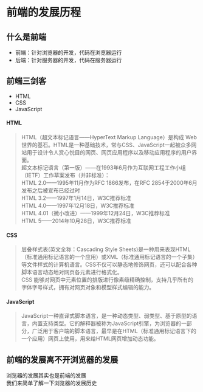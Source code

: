 # 前端的发展历程

## 什么是前端
* 前端：针对浏览器的开发，代码在浏览器运行
* 后端：针对服务器的开发，代码在服务器运行

## 前端三剑客
* HTML
* CSS
* JavaScript

#### HTML
>HTML（超文本标记语言——HyperText Markup Language）是构成 Web 世界的基石。HTML是一种基础技术，常与CSS、JavaScript一起被众多网站用于设计令人赏心悦目的网页、网页应用程序以及移动应用程序的用户界面。<br>
超文本标记语言（第一版）——在1993年6月作为互联网工程工作小组（IETF）工作草案发布（并非标准）：<br>
HTML 2.0——1995年11月作为RFC 1866发布，在RFC 2854于2000年6月发布之后被宣布已经过时<br>
HTML 3.2——1997年1月14日，W3C推荐标准<br>
HTML 4.0——1997年12月18日，W3C推荐标准<br>
HTML 4.01（微小改进）——1999年12月24日，W3C推荐标准<br>
HTML 5——2014年10月28日，W3C推荐标准<br>

#### CSS
>层叠样式表(英文全称：Cascading Style Sheets)是一种用来表现HTML（标准通用标记语言的一个应用）或XML（标准通用标记语言的一个子集）等文件样式的计算机语言。CSS不仅可以静态地修饰网页，还可以配合各种脚本语言动态地对网页各元素进行格式化。<br>
CSS 能够对网页中元素位置的排版进行像素级精确控制，支持几乎所有的字体字号样式，拥有对网页对象和模型样式编辑的能力。

#### JavaScript
>JavaScript一种直译式脚本语言，是一种动态类型、弱类型、基于原型的语言，内置支持类型。它的解释器被称为JavaScript引擎，为浏览器的一部分，广泛用于客户端的脚本语言，最早是在HTML（标准通用标记语言下的一个应用）网页上使用，用来给HTML网页增加动态功能。

## 前端的发展离不开浏览器的发展
浏览器的发展其实也是前端的发展<br>
我们来简单了解一下浏览器的发展历史<br>
